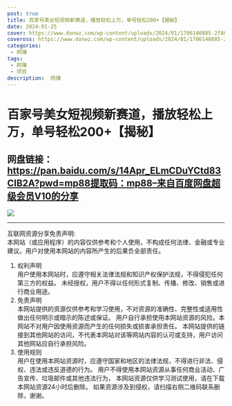 ```yaml
---
post: true
title: 百家号美女短视频新赛道，播放轻松上万，单号轻松200+【揭秘】
date: 2024-01-25
cover: https://www.donwz.com/wp-content/uploads/2024/01/1706140885-2f86051cde123f2.jpg
coveross: https://www.donwz.com/wp-content/uploads/2024/01/1706140885-2f86051cde123f2.jpg
categories:
 - 网赚
tags:
 - 网赚
 - 项目
description:  网赚
---
```

# 百家号美女短视频新赛道，播放轻松上万，单号轻松200+【揭秘】

## 网盘链接：https://pan.baidu.com/s/14Apr_ELmCDuYCtd83CIB2A?pwd=mp88提取码：mp88–来自百度网盘超级会员V10的分享  

![](https://www.donwz.com/wp-content/uploads/2024/01/1706140885-2f86051cde123f2.jpg)

---
互联网资源分享免责声明:  
本网站（或应用程序）的内容仅供参考和个人使用，不构成任何法律、金融或专业建议。用户对使用本网站的内容所产生的后果负全部责任。
1. 权利声明  
用户使用本网站时，应遵守相关法律法规和知识产权保护法规，不得侵犯任何第三方的权益。
未经授权，用户不得以任何形式复制、传播、修改、销售或进行商业用途。
2. 免责声明  
本网站提供的资源仅供参考和学习使用，不对资源的准确性、完整性或适用性做出任何明示或暗示的陈述或保证。
用户自行承担使用本网站资源的风险。本网站不对用户因使用资源而产生的任何损失或损害承担责任。
本网站提供的链接到其他网站的访问，不代表本网站对该等网站内容的认可或支持，用户访问其他网站应自行承担风险。
3. 使用规则  
用户在使用本网站资源时，应遵守国家和地区的法律法规，不得进行非法、侵权、违法或违反道德的行为。
用户不得使用本网站资源从事任何商业活动、广告宣传、垃圾邮件或其他违法行为，
本网站资源仅供学习测试使用，请在下载本网站资源24小时后删除。
如果资源涉及到侵权，请扫描右侧二维码联系删除，谢谢。

